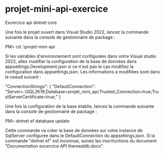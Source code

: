 # projet-mini-api-exercice
Excercice api dotnet core


Une fois le projet ouvert dans Visual Studio 2022, lancez la commande suivante dans la console de gestionnaire de package : 

PM> cd .\projet-mini-api

Si les vairables d'environnement sont configurées dans votre Visual studio 2022, allez modifier la configuration de la base de données dans appsettings.Development.json
si ce n'est pas le cas modifiez la configuration dans appsettings.json. Les informations a modifiées sont dans le noeud suivant : 

"ConnectionStrings": {
    "DefaultConnection": "Server=.\\SQL2K19;Database=projet_mini_api;Trusted_Connection=true;TrustServerCertificate=true;"
  }
  
Une fois la configuration de la base établie, lancez la commande suivante dans la console de gestionnaire de package : 

PM> dotnet ef database update

Cette commande va créer la base de données sur votre instance de SqlServer configurée dans le DefaultConnection du appsettings.json. Si la commande "dotnet ef" est inconnue, suivez les
inscrtuctions du document "Documentation excercice API themealdb.docx".